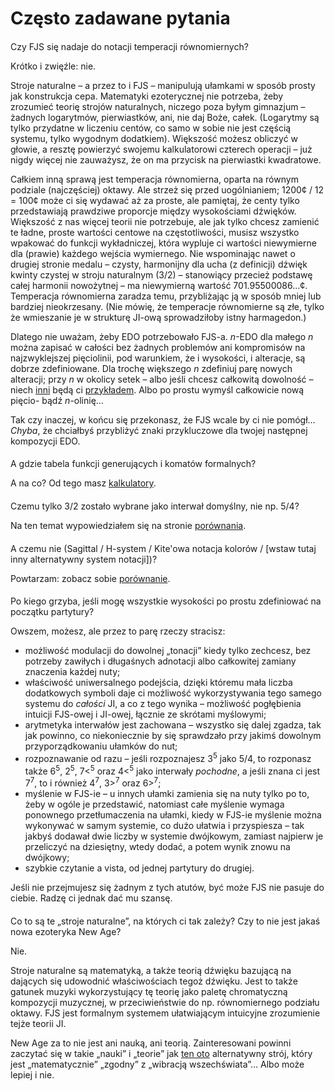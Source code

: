 ﻿# Często zadawane pytania

<style>h2 { font-weight: normal; font-size: 100%; }</style>

## Czy FJS się nadaje do notacji temperacji równomiernych?

Krótko i zwięźle: nie.

Stroje naturalne – a przez to i FJS – manipulują ułamkami w sposób prosty jak konstrukcja cepa. Matematyki ezoterycznej nie potrzeba, żeby zrozumieć teorię strojów naturalnych, niczego poza byłym gimnazjum – żadnych logarytmów, pierwiastków, ani, nie daj Boże, całek. (Logarytmy są tylko przydatne w liczeniu centów, co samo w sobie nie jest częścią systemu, tylko wygodnym dodatkiem). Większość możesz obliczyć w głowie, a resztę powierzyć swojemu kalkulatorowi czterech operacji – już nigdy więcej nie zauważysz, że on ma przycisk na pierwiastki kwadratowe.

Całkiem inną sprawą jest temperacja równomierna, oparta na równym podziale (najczęściej) oktawy. Ale strzeż się przed uogólnianiem; 1200¢ / 12 = 100¢ może ci się wydawać aż za proste, ale pamiętaj, że centy tylko przedstawiają prawdziwe proporcje między wysokościami dźwięków. Większość z nas więcej teorii nie potrzebuje, ale jak tylko chcesz zamienić te ładne, proste wartości centowe na częstotliwości, musisz wszystko wpakować do funkcji wykładniczej, która wypluje ci wartości niewymierne dla (prawie) każdego wejścia wymiernego. Nie wspominając nawet o drugiej stronie medalu – czysty, harmonijny dla ucha (z definicji) dźwięk kwinty czystej w stroju naturalnym (3/2) – stanowiący przecież podstawę całej harmonii nowożytnej – ma niewymierną wartość 701.95500086…¢. Temperacja równomierna zaradza temu, przybliżając ją w sposób mniej lub bardziej nieokrzesany. (Nie mówię, że temperacje równomierne są złe, tylko że wmieszanie je w strukturę JI-ową sprowadziłoby istny harmagedon.)

Dlatego nie uważam, żeby EDO potrzebowało FJS-a. *n*-EDO dla małego *n* można zapisać w całości bez żadnych problemów ani kompromisów na najzwyklejszej pięciolinii, pod warunkiem, że i wysokości, i alteracje, są dobrze zdefiniowane. Dla trochę większego *n* zdefiniuj parę nowych alteracji; przy *n* w okolicy setek – albo jeśli chcesz całkowitą dowolność – niech [inni](http://musictheory.zentral.zone/huntsystem1.html) będą ci [przykładem](http://sagittal.org/). Albo po prostu wymyśl całkowicie nową pięcio- bądź *n*-olinię…

Tak czy inaczej, w końcu się przekonasz, że FJS wcale by ci nie pomógł… *Chyba*, że chciałbyś przybliżyć znaki przykluczowe dla twojej następnej kompozycji EDO.

## A gdzie tabela funkcji generujących i komatów formalnych?

A na co? Od tego masz [kalkulatory](calc.html).

## Czemu tylko 3/2 zostało wybrane jako interwał domyślny, nie np. 5/4?

Na ten temat wypowiedziałem się na stronie [porównania](compare.html).

## A czemu nie (Sagittal / H-system / Kite'owa notacja kolorów / \[wstaw tutaj inny alternatywny system notacji\])?

Powtarzam: zobacz sobie [porównanie](compare.html).

## Po kiego grzyba, jeśli mogę wszystkie wysokości po prostu zdefiniować na początku partytury?

Owszem, możesz, ale przez to parę rzeczy stracisz:

- możliwość modulacji do dowolnej „tonacji” kiedy tylko zechcesz, bez potrzeby zawiłych i długaśnych adnotacji albo całkowitej zamiany znaczenia każdej nuty;
- właściwość uniwersalnego podejścia, dzięki któremu mała liczba dodatkowych symboli daje ci możliwość wykorzystywania tego samego systemu do *całości* JI, a co z tego wynika – możliwość pogłębienia intuicji FJS-owej i JI-owej, łącznie ze skrótami myślowymi;
- arytmetyka interwałów jest zachowana – wszystko się dalej zgadza, tak jak powinno, co niekoniecznie by się sprawdzało przy jakimś dowolnym przyporządkowaniu ułamków do nut;
- rozpoznawanie od razu – jeśli rozpoznajesz 3<sup>5</sup> jako 5/4, to rozponasz także 6<sup>5</sup>, 2<sup>5</sup>, 7&lt;<sup>5</sup> oraz 4&lt;<sup>5</sup> jako interwały *pochodne*, a jeśli znana ci jest 7<sup>7</sup>, to i również 4<sup>7</sup>, 3><sup>7</sup> oraz 6><sup>7</sup>;
- myślenie w FJS-ie – u innych ułamki zamienia się na nuty tylko po to, żeby w ogóle je przedstawić, natomiast całe myślenie wymaga ponownego przetłumaczenia na ułamki, kiedy w FJS-ie myślenie można wykonywać w samym systemie, co dużo ułatwia i przyspiesza – tak jakbyś dodawał dwie liczby w systemie dwójkowym, zamiast najpierw je przeliczyć na dziesiętny, wtedy dodać, a potem wynik znowu na dwójkowy;
- szybkie czytanie a vista, od jednej partytury do drugiej.

Jeśli nie przejmujesz się żadnym z tych atutów, być może FJS nie pasuje do ciebie. Radzę ci jednak dać mu szansę.

## Co to są te „stroje naturalne”, na których ci tak zależy? Czy to nie jest jakaś nowa ezoteryka New Age?

Nie.

Stroje naturalne są matematyką, a także teorią dźwięku bazującą na dających się udowodnić właściwościach tegoż dźwięku. Jest to także gatunek muzyki wykorzystujący tę teorię jako paletę chromatyczną kompozycji muzycznej, w przeciwieństwie do np. równomiernego podziału oktawy. FJS jest formalnym systemem ułatwiającym intuicyjne zrozumienie tejże teorii JI.

New Age za to nie jest ani nauką, ani teorią. Zainteresowani powinni zaczytać się w takie „nauki” i „teorie” jak [ten oto](https://attunedvibrations.com/432hz/) alternatywny strój, który jest „matematycznie” „zgodny” z „wibracją wszechświata”… Albo może lepiej i nie.
